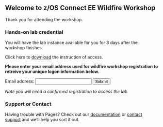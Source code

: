 ## Welcome to z/OS Connect EE Wildfire Workshop

Thank you for attending the workshop.

### Hands-on lab credential

You will have the lab instance available for you for 3 days after the workshop finishes. 

Click here to [download](lab.pdf) the instruction of access.

**Please enter your email address used for wildfire workshop registration to retreive your unique logon information below.**

Email address: <input type="text" id="email" name="email"/> <input type="button" id="btn" value="Submit">

*Note you will need a confirmed registration to access the lab.*

### Support or Contact

Having trouble with Pages? Check out our [documentation](https://docs.github.com/categories/github-pages-basics/) or [contact support](https://support.github.com/contact) and we’ll help you sort it out.

